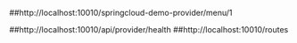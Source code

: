 ##http://localhost:10010/springcloud-demo-provider/menu/1

##http://localhost:10010/api/provider/health
##http://localhost:10010/routes